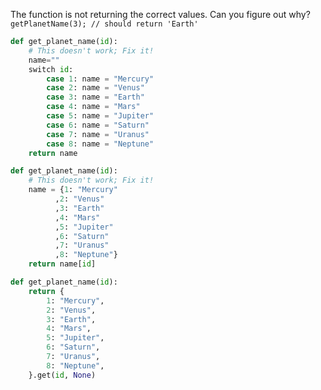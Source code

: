 The function is not returning the correct values. Can you figure out why?
```getPlanetName(3); // should return 'Earth'```
```python
def get_planet_name(id):
    # This doesn't work; Fix it!
    name=""
    switch id:
        case 1: name = "Mercury"
        case 2: name = "Venus"
        case 3: name = "Earth"
        case 4: name = "Mars"
        case 5: name = "Jupiter"
        case 6: name = "Saturn"
        case 7: name = "Uranus"  
        case 8: name = "Neptune"
    return name
```
```python
def get_planet_name(id):
    # This doesn't work; Fix it!
    name = {1: "Mercury"
          ,2: "Venus"
          ,3: "Earth"
          ,4: "Mars"
          ,5: "Jupiter"
          ,6: "Saturn"
          ,7: "Uranus"
          ,8: "Neptune"}
    return name[id]
```
```python
def get_planet_name(id):
    return {
        1: "Mercury",
        2: "Venus",
        3: "Earth",
        4: "Mars",
        5: "Jupiter",
        6: "Saturn",
        7: "Uranus",
        8: "Neptune",
    }.get(id, None)
```
